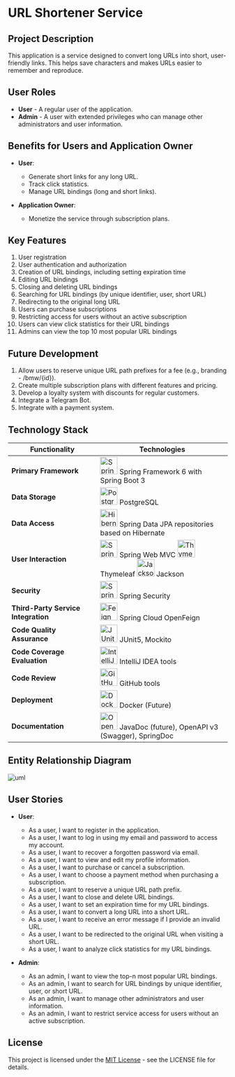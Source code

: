 # URL Shortener Service

## Project Description

This application is a service designed to convert long URLs into short, user-friendly links. This helps save characters and makes URLs easier to remember and reproduce.

## User Roles

- **User** - A regular user of the application.
- **Admin** - A user with extended privileges who can manage other administrators and user information.

## Benefits for Users and Application Owner

- **User**:
  - Generate short links for any long URL.
  - Track click statistics.
  - Manage URL bindings (long and short links).
  
- **Application Owner**:
  - Monetize the service through subscription plans.

## Key Features

1. User registration
2. User authentication and authorization
3. Creation of URL bindings, including setting expiration time
4. Editing URL bindings
5. Closing and deleting URL bindings
6. Searching for URL bindings (by unique identifier, user, short URL)
7. Redirecting to the original long URL
8. Users can purchase subscriptions
9. Restricting access for users without an active subscription
10. Users can view click statistics for their URL bindings
11. Admins can view the top 10 most popular URL bindings

## Future Development

1. Allow users to reserve unique URL path prefixes for a fee (e.g., branding - /bmw/{id}).
2. Create multiple subscription plans with different features and pricing.
3. Develop a loyalty system with discounts for regular customers.
4. Integrate a Telegram Bot.
5. Integrate with a payment system.

## Technology Stack

| Functionality                        | Technologies                          |
|--------------------------------------|---------------------------------------|
| **Primary Framework**                | <img src="https://www.vectorlogo.zone/logos/springio/springio-icon.svg" alt="Spring" width="40" height="40"/> Spring Framework 6 with Spring Boot 3 |
| **Data Storage**                     | <img src="https://www.vectorlogo.zone/logos/postgresql/postgresql-icon.svg" alt="PostgreSQL" width="40" height="40"/> PostgreSQL                            |
| **Data Access**                      | <img src="https://hibernate.org/images/hibernate.svg" alt="Hibernate" width="40" height="40"/> Spring Data JPA repositories based on Hibernate |
| **User Interaction**                 | <img src="https://www.vectorlogo.zone/logos/springio/springio-icon.svg" alt="Spring" width="40" height="40"/> Spring Web MVC <img src="https://www.vectorlogo.zone/logos/thymeleaf/thymeleaf-icon.svg" alt="Thymeleaf" width="40" height="40"/> Thymeleaf <img src="https://www.vectorlogo.zone/logos/json/json-icon.svg" alt="Jackson" width="40" height="40"/> Jackson    |
| **Security**                         | <img src="https://www.vectorlogo.zone/logos/springio/springio-icon.svg" alt="Spring Security" width="40" height="40"/> Spring Security                       |
| **Third-Party Service Integration**  | <img src="https://www.vectorlogo.zone/logos/feignio/feignio-icon.svg" alt="Feign" width="40" height="40"/> Spring Cloud OpenFeign                |
| **Code Quality Assurance**           | <img src="https://junit.org/junit5/assets/img/junit5-logo.png" alt="JUnit5" width="40" height="40"/> JUnit5, Mockito                       |
| **Code Coverage Evaluation**         | <img src="https://www.jetbrains.com/idea/img/idea_logo.svg" alt="IntelliJ IDEA" width="40" height="40"/> IntelliJ IDEA tools                   |
| **Code Review**                      | <img src="https://github.githubassets.com/images/modules/logos_page/GitHub-Mark.png" alt="GitHub" width="40" height="40"/> GitHub tools                          |
| **Deployment**                       | <img src="https://www.vectorlogo.zone/logos/docker/docker-icon.svg" alt="Docker" width="40" height="40"/> Docker  (Future)                              |
| **Documentation**                    | <img src="https://www.vectorlogo.zone/logos/openapis/openapis-icon.svg" alt="OpenAPI" width="40" height="40"/> JavaDoc (future), OpenAPI v3 (Swagger), SpringDoc |

## Entity Relationship Diagram

![uml](https://github.com/Anvarjon7/UrlShortener/assets/142890754/15feeb0f-912a-4505-b4c8-a4edd2559ce6)


## User Stories

- **User**:
  - As a user, I want to register in the application.
  - As a user, I want to log in using my email and password to access my account.
  - As a user, I want to recover a forgotten password via email.
  - As a user, I want to view and edit my profile information.
  - As a user, I want to purchase or cancel a subscription.
  - As a user, I want to choose a payment method when purchasing a subscription.
  - As a user, I want to reserve a unique URL path prefix.
  - As a user, I want to close and delete URL bindings.
  - As a user, I want to set an expiration time for my URL bindings.
  - As a user, I want to convert a long URL into a short URL.
  - As a user, I want to receive an error message if I provide an invalid URL.
  - As a user, I want to be redirected to the original URL when visiting a short URL.
  - As a user, I want to analyze click statistics for my URL bindings.

- **Admin**:
  - As an admin, I want to view the top-n most popular URL bindings.
  - As an admin, I want to search for URL bindings by unique identifier, user, or short URL.
  - As an admin, I want to manage other administrators and user information.
  - As an admin, I want to restrict service access for users without an active subscription.

## License

This project is licensed under the [MIT License](LICENSE) - see the LICENSE file for details.

